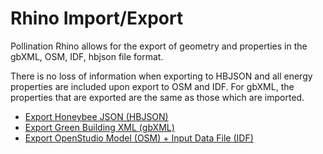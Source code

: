 # Rhino Import/Export

Pollination Rhino allows for the export of geometry and properties in the gbXML, OSM, IDF, hbjson file format.

There is no loss of information when exporting to HBJSON and all energy properties are
included upon export to OSM and IDF. For gbXML, the properties that are exported
are the same as those which are imported.

* [Export Honeybee JSON \(HBJSON\)](hbjson.md)
* [Export Green Building XML \(gbXML\)](gbxml.md)
* [Export OpenStudio Model \(OSM\) + Input Data File \(IDF\)](osm.md)
